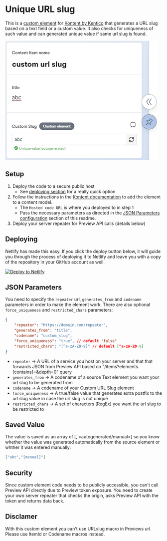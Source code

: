 # Unique URL slug

This is a [custom element](https://docs.kontent.ai/tutorials/develop-apps/integrate/integrating-your-own-content-editing-features) for [Kontent by Kentico](https://kontent.ai) that generates a URL slug based on a text field or a custom value. It also checks for uniqueness of such value and can generated unique value if same url slug is found.

![Screenshot of custom element](customurlslug.gif)

## Setup

1. Deploy the code to a secure public host
   - See [deploying section](#Deploying) for a really quick option
2. Follow the instructions in the [Kontent documentation](https://docs.kontent.ai/tutorials/develop-apps/integrate/integrating-your-own-content-editing-features#a-3--displaying-a-custom-element-in-kentico-kontent) to add the element to a content model.
   - The `Hosted code URL` is where you deployed to in step 1
   - Pass the necessary parameters as directed in the [JSON Parameters configuration](#json-parameters) section of this readme.
3. Deploy your server repeater for Preview API calls (details below)

## Deploying

Netlify has made this easy. If you click the deploy button below, it will guide you through the process of deploying it to Netlify and leave you with a copy of the repository in your GitHub account as well.

[![Deploy to Netlify](https://www.netlify.com/img/deploy/button.svg)](https://app.netlify.com/start/deploy?repository=https://github.com/hzik/custom-url-slug)

## JSON Parameters

You need to specify the `repeater` url, `generates_from` and `codename` parameters in order to make the element work. There are also optional `force_uniqueness` and `restricted_chars` parameters:

```Json
{
    "repeater": "https://domain.com/repeater",
    "generates_from": "title",
    "codename": "custom_slug",
    "force_uniqueness": "true", // default "false"
    "restricted_chars": "[^a-zA-Z0-9]" // default [^a-zA-Z0-9]
}
```
  - `repeater` -> A URL of a service you host on your server and that that forwards JSON from Preview API based on "/items?elements.<codename>[contains]=<value>&depth=0" query
  - `generates_from` -> A codename of a source Text element you want your url slug to be generated from
  - `codename` -> A codename of your Custom URL Slug element
  - `force_uniqueness` -> A true/false value that generates extra postfix to the url slug value in case the url slug is not unique
  - `restricted_chars` -> A set of characters (RegEx) you want the url slug to be restricted to

## Saved Value

The value is saved as an array of [<url slug value>, <autogenerated/manual>] so you know whether the value was generated automatically from the source element or whther it was entered manually:

```json
["abc","[manual]"]
```

## Security

Since custom element code needs to be publicly accessible, you can't call Preview API directly due to Preview token exposure. You need to create your own server repeater that checks the origin, asks Preview API with the token and returns data back.

## Disclamer

With this custom element you can't use URLslug macro in Previews url. Please use ItemId or Codename macros instead.

